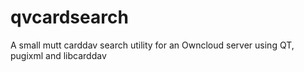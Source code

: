 qvcardsearch
============

A small mutt carddav search utility for an Owncloud server using QT, pugixml and libcarddav